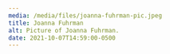 ```yaml
---
media: /media/files/joanna-fuhrman-pic.jpeg
title: Joanna Fuhrman
alt: Picture of Joanna Fuhrman.
date: 2021-10-07T14:59:00-0500
---
```

